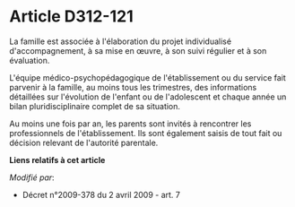 # Article D312-121

La famille est associée à l'élaboration du projet individualisé d'accompagnement, à sa mise en œuvre, à son suivi régulier et
à son évaluation. 

L'équipe médico-psychopédagogique de l'établissement ou du service fait parvenir à la famille, au moins tous les trimestres,
des informations détaillées sur l'évolution de l'enfant ou de l'adolescent et chaque année un bilan pluridisciplinaire
complet de sa situation. 

Au moins une fois par an, les parents sont invités à rencontrer les professionnels de l'établissement. Ils sont également
saisis de tout fait ou décision relevant de l'autorité parentale.

**Liens relatifs à cet article**

_Modifié par_:

  - Décret n°2009-378 du 2 avril 2009 - art. 7
